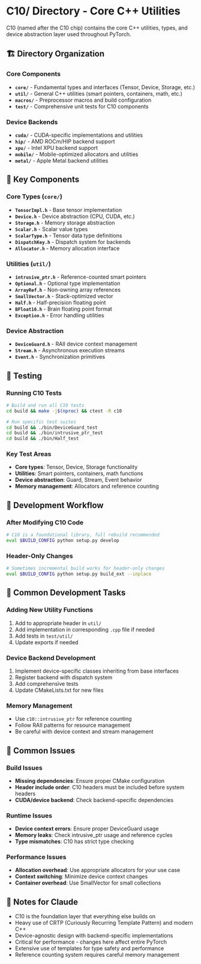 # C10/ Directory - Core C++ Utilities

C10 (named after the C10 chip) contains the core C++ utilities, types, and device abstraction layer used throughout PyTorch.

## 🏗️ Directory Organization

### Core Components
- **`core/`** - Fundamental types and interfaces (Tensor, Device, Storage, etc.)
- **`util/`** - General C++ utilities (smart pointers, containers, math, etc.)
- **`macros/`** - Preprocessor macros and build configuration
- **`test/`** - Comprehensive unit tests for C10 components

### Device Backends
- **`cuda/`** - CUDA-specific implementations and utilities
- **`hip/`** - AMD ROCm/HIP backend support
- **`xpu/`** - Intel XPU backend support
- **`mobile/`** - Mobile-optimized allocators and utilities
- **`metal/`** - Apple Metal backend utilities

## 🔧 Key Components

### Core Types (`core/`)
- **`TensorImpl.h`** - Base tensor implementation
- **`Device.h`** - Device abstraction (CPU, CUDA, etc.)
- **`Storage.h`** - Memory storage abstraction
- **`Scalar.h`** - Scalar value types
- **`ScalarType.h`** - Tensor data type definitions
- **`DispatchKey.h`** - Dispatch system for backends
- **`Allocator.h`** - Memory allocation interface

### Utilities (`util/`)
- **`intrusive_ptr.h`** - Reference-counted smart pointers
- **`Optional.h`** - Optional type implementation
- **`ArrayRef.h`** - Non-owning array references
- **`SmallVector.h`** - Stack-optimized vector
- **`Half.h`** - Half-precision floating point
- **`BFloat16.h`** - Brain floating point format
- **`Exception.h`** - Error handling utilities

### Device Abstraction
- **`DeviceGuard.h`** - RAII device context management
- **`Stream.h`** - Asynchronous execution streams
- **`Event.h`** - Synchronization primitives

## 🧪 Testing

### Running C10 Tests
```bash
# Build and run all C10 tests
cd build && make -j$(nproc) && ctest -R c10

# Run specific test suites
cd build && ./bin/DeviceGuard_test
cd build && ./bin/intrusive_ptr_test
cd build && ./bin/Half_test
```

### Key Test Areas
- **Core types**: Tensor, Device, Storage functionality
- **Utilities**: Smart pointers, containers, math functions
- **Device abstraction**: Guard, Stream, Event behavior
- **Memory management**: Allocators and reference counting

## 🔄 Development Workflow

### After Modifying C10 Code
```bash
# C10 is a foundational library, full rebuild recommended
eval $BUILD_CONFIG python setup.py develop
```

### Header-Only Changes
```bash
# Sometimes incremental build works for header-only changes
eval $BUILD_CONFIG python setup.py build_ext --inplace
```

## 🔧 Common Development Tasks

### Adding New Utility Functions
1. Add to appropriate header in `util/`
2. Add implementation in corresponding `.cpp` file if needed
3. Add tests in `test/util/`
4. Update exports if needed

### Device Backend Development
1. Implement device-specific classes inheriting from base interfaces
2. Register backend with dispatch system
3. Add comprehensive tests
4. Update CMakeLists.txt for new files

### Memory Management
- Use `c10::intrusive_ptr` for reference counting
- Follow RAII patterns for resource management
- Be careful with device context and stream management

## 🐛 Common Issues

### Build Issues
- **Missing dependencies**: Ensure proper CMake configuration
- **Header include order**: C10 headers must be included before system headers
- **CUDA/device backend**: Check backend-specific dependencies

### Runtime Issues
- **Device context errors**: Ensure proper DeviceGuard usage
- **Memory leaks**: Check intrusive_ptr usage and reference cycles
- **Type mismatches**: C10 has strict type checking

### Performance Issues
- **Allocation overhead**: Use appropriate allocators for your use case
- **Context switching**: Minimize device context changes
- **Container overhead**: Use SmallVector for small collections

## 📝 Notes for Claude

- C10 is the foundation layer that everything else builds on
- Heavy use of CRTP (Curiously Recurring Template Pattern) and modern C++
- Device-agnostic design with backend-specific implementations
- Critical for performance - changes here affect entire PyTorch
- Extensive use of templates for type safety and performance
- Reference counting system requires careful memory management